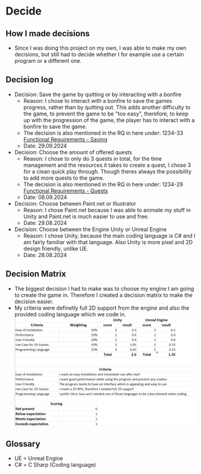 # Decide
## How I made decisions
* Since I was doing this project on my own, I was able to make my own decisions, but still had to decide whether I for example use a certain program or a different one.

## Decision log
* Decision: Save the game by quitting or by interacting with a bonfire
    * Reason: I chose to interact with a bonfire to save the games progress, rather than by quitting out. This adds another difficulty to the game, to prevent the game to be "too easy", therefore, to keep up with the progression of the game, the player has to interact with a bonfire to save the game.
    * The decision is also mentioned in the RQ in here under: 1234-33 [Functional Requirements - Saving](https://github.com/MysterionNY/m431_ap24a_ForgottenLands/blob/main/01_Documentation/01_IPERKA/01_Inform.md)
    * Date: 29.09.2024
* Decision: Choose the amount of offered quests
    * Reason: I chose to only do 3 quests in total, for the time management and the resources it takes to create a quest, I chose 3 for a clean quick play through. Though theres always the possibility to add more quests to the game.
    * The decision is also mentioned in the RQ in here under: 1234-29 [Functional Requirements - Quests](https://github.com/MysterionNY/m431_ap24a_ForgottenLands/blob/main/01_Documentation/01_IPERKA/01_Inform.md)
    * Date: 08.09.2024
* Decision: Choose between Paint.net or Illustrator
    * Reason: I chose Paint.net because I was able to animate my stuff in Unity and Paint.net is much easier to use and free.
    * Date: 29.08.2024
* Decision: Choose between the Engine Unity or Unreal Engine
    * Reason: I chose Unity, because the main coding language is C# and I am fairly familiar with that language. Also Unity is more pixel and 2D design friendly, unlike UE.
    * Date: 28.08.2024

## Decision Matrix
* The biggest decision I had to make was to choose my engine I am going to create the game in. Therefore I created a decision matrix to make the decision easier.
* My criteria were definetly full 2D support from the engine and also the provided coding language which we code in.
![Decision Matrix][DM]

## Glossary
* UE = Unreal Engine
* C# = C Sharp (Coding language)

[DM]: ../02_Resources/Images/03_DecisionMatrix.png